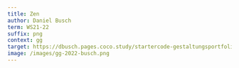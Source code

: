 ```yaml
---
title: Zen
author: Daniel Busch
term: WS21-22
suffix: png
context: gg
target: https://dbusch.pages.coco.study/startercode-gestaltungsportfolio-ws202122/
image: /images/gg-2022-busch.png
---
```

